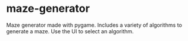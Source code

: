 # maze-generator
Maze generator made with pygame. Includes a variety of algorithms to generate a maze. Use the UI to select an algorithm.
